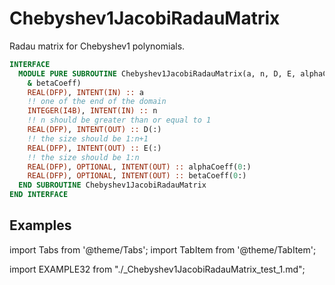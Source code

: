 # Chebyshev1JacobiRadauMatrix

Radau matrix for Chebyshev1 polynomials.

```fortran
INTERFACE
  MODULE PURE SUBROUTINE Chebyshev1JacobiRadauMatrix(a, n, D, E, alphaCoeff, &
    & betaCoeff)
    REAL(DFP), INTENT(IN) :: a
    !! one of the end of the domain
    INTEGER(I4B), INTENT(IN) :: n
    !! n should be greater than or equal to 1
    REAL(DFP), INTENT(OUT) :: D(:)
    !! the size should be 1:n+1
    REAL(DFP), INTENT(OUT) :: E(:)
    !! the size should be 1:n
    REAL(DFP), OPTIONAL, INTENT(OUT) :: alphaCoeff(0:)
    REAL(DFP), OPTIONAL, INTENT(OUT) :: betaCoeff(0:)
  END SUBROUTINE Chebyshev1JacobiRadauMatrix
END INTERFACE
```

## Examples

import Tabs from '@theme/Tabs';
import TabItem from '@theme/TabItem';

<Tabs>
<TabItem value="example" label="️܀ See example">

import EXAMPLE32 from "./_Chebyshev1JacobiRadauMatrix_test_1.md";

<EXAMPLE32 />

</TabItem>

<TabItem value="close" label="↢ " default>

</TabItem>
</Tabs>
